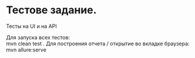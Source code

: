 # Тестове задание.
Тесты на UI и на API

Для запуска всех тестов:  
mvn clean test . 
Для построения отчета / открытие во вкладке браузера:  
mvn allure:serve
